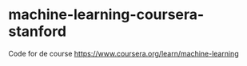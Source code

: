 # machine-learning-coursera-stanford
Code for de course https://www.coursera.org/learn/machine-learning
